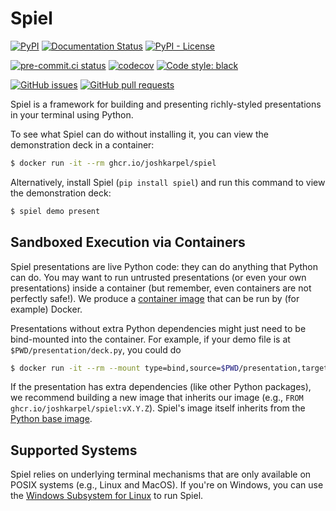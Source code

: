 # Spiel

[![PyPI](https://img.shields.io/pypi/v/spiel)](https://pypi.org/project/spiel/)
[![Documentation Status](https://readthedocs.org/projects/spiel/badge/?version=latest)](https://spiel.readthedocs.io/en/latest/?badge=latest)
[![PyPI - License](https://img.shields.io/pypi/l/spiel)](https://pypi.org/project/spiel/)

[![pre-commit.ci status](https://results.pre-commit.ci/badge/github/JoshKarpel/spiel/main.svg)](https://results.pre-commit.ci/latest/github/JoshKarpel/spiel/main)
[![codecov](https://codecov.io/gh/JoshKarpel/spiel/branch/main/graph/badge.svg?token=2sjP4V0AfY)](https://codecov.io/gh/JoshKarpel/spiel)
[![Code style: black](https://img.shields.io/badge/code%20style-black-000000.svg)](https://github.com/psf/black)

[![GitHub issues](https://img.shields.io/github/issues/JoshKarpel/spiel)](https://github.com/JoshKarpel/spiel/issues)
[![GitHub pull requests](https://img.shields.io/github/issues-pr/JoshKarpel/spiel)](https://github.com/JoshKarpel/spiel/pulls)

Spiel is a framework for building and presenting richly-styled presentations in your terminal using Python.

To see what Spiel can do without installing it, you can view the demonstration deck in a container:
```bash
$ docker run -it --rm ghcr.io/joshkarpel/spiel
```
Alternatively, install Spiel (`pip install spiel`) and run this command to view the demonstration deck:
```bash
$ spiel demo present
```

## Sandboxed Execution via Containers

Spiel presentations are live Python code: they can do anything that Python can do.
You may want to run untrusted presentations (or even your own presentations) inside a container (but remember, even containers are not perfectly safe!).
We produce a [container image](https://github.com/users/JoshKarpel/packages/container/package/spiel)
that can be run by (for example) Docker.

Presentations without extra Python dependencies might just need to be bind-mounted into the container.
For example, if your demo file is at `$PWD/presentation/deck.py`, you could do
```bash
$ docker run -it --rm --mount type=bind,source=$PWD/presentation,target=/presentation ghcr.io/joshkarpel/spiel spiel present /presentation/deck.py
```

If the presentation has extra dependencies (like other Python packages),
we recommend building a new image that inherits our image (e.g., `FROM ghcr.io/joshkarpel/spiel:vX.Y.Z`).
Spiel's image itself inherits from the [Python base image](https://hub.docker.com/_/python).

## Supported Systems

Spiel relies on underlying terminal mechanisms that are only available on POSIX systems (e.g., Linux and MacOS).
If you're on Windows, you can use the [Windows Subsystem for Linux](https://docs.microsoft.com/en-us/windows/wsl/) to run Spiel.
